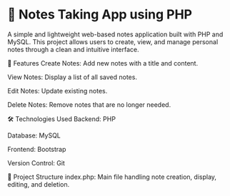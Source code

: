 # 📝 Notes Taking App using PHP

A simple and lightweight web-based notes application built with PHP and MySQL. This project allows users to create, view, and manage personal notes through a clean and intuitive interface.

🚀 Features
Create Notes: Add new notes with a title and content.

View Notes: Display a list of all saved notes.

Edit Notes: Update existing notes.

Delete Notes: Remove notes that are no longer needed.

🛠️ Technologies Used
Backend: PHP

Database: MySQL

Frontend: Bootstrap

Version Control: Git

📂 Project Structure
index.php: Main file handling note creation, display, editing, and deletion.
